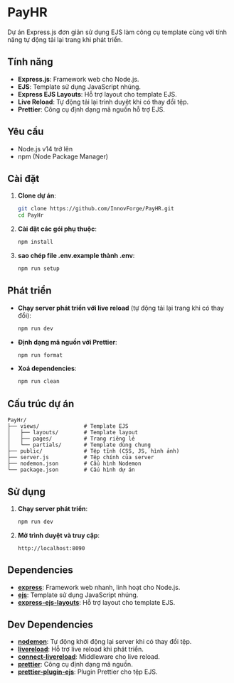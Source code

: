 # PayHR

Dự án Express.js đơn giản sử dụng EJS làm công cụ template cùng với tính năng tự động tải lại trang khi phát triển.

## Tính năng

- **Express.js**: Framework web cho Node.js.
- **EJS**: Template sử dụng JavaScript nhúng.
- **Express EJS Layouts**: Hỗ trợ layout cho template EJS.
- **Live Reload**: Tự động tải lại trình duyệt khi có thay đổi tệp.
- **Prettier**: Công cụ định dạng mã nguồn hỗ trợ EJS.

## Yêu cầu

- Node.js v14 trở lên
- npm (Node Package Manager)

## Cài đặt

1. **Clone dự án**:

   ```bash
   git clone https://github.com/InnovForge/PayHR.git
   cd PayHr
   ```

2. **Cài đặt các gói phụ thuộc**:

   ```bash
   npm install
   ```

3. **sao chép file .env.example thành .env**:

   ```bash
   npm run setup
   ```

## Phát triển

- **Chạy server phát triển với live reload** (tự động tải lại trang khi có thay đổi):

  ```bash
  npm run dev
  ```

- **Định dạng mã nguồn với Prettier**:

  ```bash
  npm run format
  ```

- **Xoá dependencies**:

  ```bash
  npm run clean

  ```
## Cấu trúc dự án

```
PayHr/
├── views/              # Template EJS
│   ├── layouts/        # Template layout
│   ├── pages/          # Trang riêng lẻ
│   └── partials/       # Template dùng chung
├── public/             # Tệp tĩnh (CSS, JS, hình ảnh)
├── server.js           # Tệp chính của server
├── nodemon.json        # Cấu hình Nodemon
└── package.json        # Cấu hình dự án
```

## Sử dụng

1. **Chạy server phát triển**:

   ```bash
   npm run dev
   ```

2. **Mở trình duyệt và truy cập**:

   ```
   http://localhost:8090
   ```

## Dependencies

- **[express](https://www.npmjs.com/package/express)**: Framework web nhanh, linh hoạt cho Node.js.
- **[ejs](https://www.npmjs.com/package/ejs)**: Template sử dụng JavaScript nhúng.
- **[express-ejs-layouts](https://www.npmjs.com/package/express-ejs-layouts)**: Hỗ trợ layout cho template EJS.

## Dev Dependencies

- **[nodemon](https://www.npmjs.com/package/nodemon)**: Tự động khởi động lại server khi có thay đổi tệp.
- **[livereload](https://www.npmjs.com/package/livereload)**: Hỗ trợ live reload khi phát triển.
- **[connect-livereload](https://www.npmjs.com/package/connect-livereload)**: Middleware cho live reload.
- **[prettier](https://www.npmjs.com/package/prettier)**: Công cụ định dạng mã nguồn.
- **[prettier-plugin-ejs](https://www.npmjs.com/package/prettier-plugin-ejs)**: Plugin Prettier cho tệp EJS.
